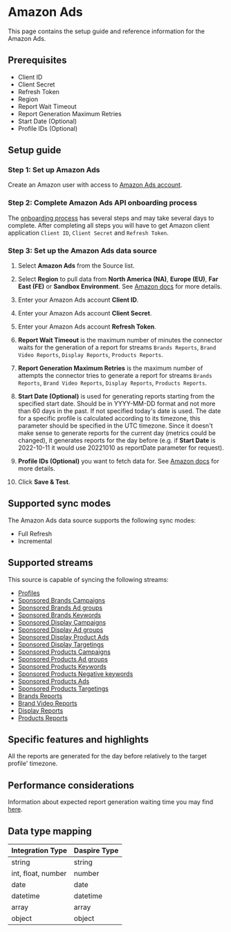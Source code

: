 # Amazon Ads

This page contains the setup guide and reference information for the Amazon Ads.

## Prerequisites

* Client ID
* Client Secret
* Refresh Token
* Region
* Report Wait Timeout
* Report Generation Maximum Retries
* Start Date (Optional)
* Profile IDs (Optional)

## Setup guide

### Step 1: Set up Amazon Ads

Create an Amazon user with access to [Amazon Ads account](https://advertising.amazon.com/).

### Step 2: Complete Amazon Ads API onboarding process

The [onboarding process](https://advertising.amazon.com/API/docs/en-us/setting-up/overview) has several steps and may take several days to complete. After completing all steps you will have to get Amazon client application `Client ID`, `Client Secret` and `Refresh Token`.

### Step 3: Set up the Amazon Ads data source

1. Select **Amazon Ads** from the Source list.

2. Select **Region** to pull data from **North America (NA)**, **Europe (EU)**, **Far East (FE)** or **Sandbox Environment**. See [Amazon docs](https://advertising.amazon.com/API/docs/en-us/info/api-overview#api-endpoints) for more details.

3. Enter your Amazon Ads account **Client ID**.

4. Enter your Amazon Ads account **Client Secret**.

5. Enter your Amazon Ads account **Refresh Token**.

6. **Report Wait Timeout** is the maximum number of minutes the connector waits for the generation of a report for streams `Brands Reports`, `Brand Video Reports`, `Display Reports`, `Products Reports`.

7. **Report Generation Maximum Retries** is the maximum number of attempts the connector tries to generate a report for streams `Brands Reports`, `Brand Video Reports`, `Display Reports`, `Products Reports`.

8. **Start Date (Optional)** is used for generating reports starting from the specified start date. Should be in YYYY-MM-DD format and not more than 60 days in the past. If not specified today's date is used. The date for a specific profile is calculated according to its timezone, this parameter should be specified in the UTC timezone. Since it doesn't make sense to generate reports for the current day (metrics could be changed), it generates reports for the day before (e.g. if **Start Date** is 2022-10-11 it would use 20221010 as reportDate parameter for request).

9. **Profile IDs (Optional)** you want to fetch data for. See [Amazon docs](https://advertising.amazon.com/API/docs/en-us/info/api-overview#api-endpoints) for more details.

10. Click **Save & Test**.

## Supported sync modes

The Amazon Ads data source supports the following sync modes:

* Full Refresh
* Incremental

## Supported streams

This source is capable of syncing the following streams:

* [Profiles](https://advertising.amazon.com/API/docs/en-us/reference/2/profiles#/Profiles)
* [Sponsored Brands Campaigns](https://advertising.amazon.com/API/docs/en-us/sponsored-brands/3-0/openapi#/Campaigns)
* [Sponsored Brands Ad groups](https://advertising.amazon.com/API/docs/en-us/sponsored-brands/3-0/openapi#/Ad%20groups)
* [Sponsored Brands Keywords](https://advertising.amazon.com/API/docs/en-us/sponsored-brands/3-0/openapi#/Keywords)
* [Sponsored Display Campaigns](https://advertising.amazon.com/API/docs/en-us/sponsored-display/3-0/openapi#/Campaigns)
* [Sponsored Display Ad groups](https://advertising.amazon.com/API/docs/en-us/sponsored-display/3-0/openapi#/Ad%20groups)
* [Sponsored Display Product Ads](https://advertising.amazon.com/API/docs/en-us/sponsored-display/3-0/openapi#/Product%20ads)
* [Sponsored Display Targetings](https://advertising.amazon.com/API/docs/en-us/sponsored-display/3-0/openapi#/Targeting)
* [Sponsored Products Campaigns](https://advertising.amazon.com/API/docs/en-us/sponsored-display/3-0/openapi#/Campaigns)
* [Sponsored Products Ad groups](https://advertising.amazon.com/API/docs/en-us/sponsored-products/2-0/openapi#/Ad%20groups)
* [Sponsored Products Keywords](https://advertising.amazon.com/API/docs/en-us/sponsored-products/2-0/openapi#/Keywords)
* [Sponsored Products Negative keywords](https://advertising.amazon.com/API/docs/en-us/sponsored-products/2-0/openapi#/Negative%20keywords)
* [Sponsored Products Ads](https://advertising.amazon.com/API/docs/en-us/sponsored-products/2-0/openapi#/Product%20ads)
* [Sponsored Products Targetings](https://advertising.amazon.com/API/docs/en-us/sponsored-products/2-0/openapi#/Product%20targeting)
* [Brands Reports](https://advertising.amazon.com/API/docs/en-us/reference/sponsored-brands/2/reports)
* [Brand Video Reports](https://advertising.amazon.com/API/docs/en-us/reference/sponsored-brands/2/reports)
* [Display Reports](https://advertising.amazon.com/API/docs/en-us/sponsored-display/3-0/openapi#/Reports)
* [Products Reports](https://advertising.amazon.com/API/docs/en-us/sponsored-products/2-0/openapi#/Reports)

## Specific features and highlights

All the reports are generated for the day before relatively to the target profile' timezone.

## Performance considerations

Information about expected report generation waiting time you may find [here](https://advertising.amazon.com/API/docs/en-us/get-started/developer-notes).

## Data type mapping

| Integration Type | Daspire Type |
| --- | --- |
| string | string |
| int, float, number | number |
| date | date |
| datetime | datetime |
| array | array |
| object | object |